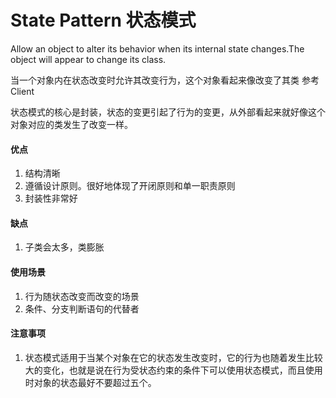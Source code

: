 # State Pattern 状态模式

Allow an object to alter its behavior when its internal state changes.The object will appear to change its class.

当一个对象内在状态改变时允许其改变行为，这个对象看起来像改变了其类 参考 Client

状态模式的核心是封装，状态的变更引起了行为的变更，从外部看起来就好像这个对象对应的类发生了改变一样。

#### 优点
1. 结构清晰
2. 遵循设计原则。很好地体现了开闭原则和单一职责原则
3. 封装性非常好

#### 缺点
1. 子类会太多，类膨胀

#### 使用场景
1. 行为随状态改变而改变的场景
2. 条件、分支判断语句的代替者

#### 注意事项
1. 状态模式适用于当某个对象在它的状态发生改变时，它的行为也随着发生比较大的变化，也就是说在行为受状态约束的条件下可以使用状态模式，而且使用时对象的状态最好不要超过五个。


